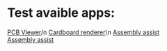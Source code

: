 # Test avaible apps:

[PCB Viewer](https://matik541.github.io/Apps/pcb-viewer)/n
[Cardboard renderer](https://matik541.github.io/Apps/cardboard-renderer)\n
[Assembly assist](https://matik541.github.io/Apps/assembly-assist)<br>
[Assembly assist](https://matik541.github.io/Apps/assembly-assist)
